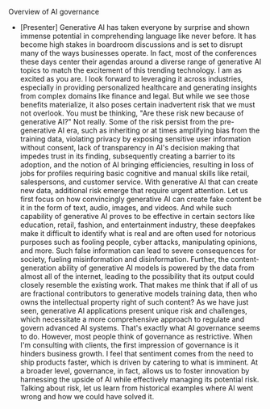 Overview of AI governance
- [Presenter] Generative AI has taken everyone by surprise and shown immense potential in comprehending language like never before. It has become high stakes in boardroom discussions and is set to disrupt many of the ways businesses operate. In fact, most of the conferences these days center their agendas around a diverse range of generative AI topics to match the excitement of this trending technology. I am as excited as you are. I look forward to leveraging it across industries, especially in providing personalized healthcare and generating insights from complex domains like finance and legal. But while we see those benefits materialize, it also poses certain inadvertent risk that we must not overlook. You must be thinking, "Are these risk new because of generative AI?" Not really. Some of the risk persist from the pre-generative AI era, such as inheriting or at times amplifying bias from the training data, violating privacy by exposing sensitive user information without consent, lack of transparency in AI's decision making that impedes trust in its finding, subsequently creating a barrier to its adoption, and the notion of AI bringing efficiencies, resulting in loss of jobs for profiles requiring basic cognitive and manual skills like retail, salespersons, and customer service. With generative AI that can create new data, additional risk emerge that require urgent attention. Let us first focus on how convincingly generative AI can create fake content be it in the form of text, audio, images, and videos. And while such capability of generative AI proves to be effective in certain sectors like education, retail, fashion, and entertainment industry, these deepfakes make it difficult to identify what is real and are often used for notorious purposes such as fooling people, cyber attacks, manipulating opinions, and more. Such false information can lead to severe consequences for society, fueling misinformation and disinformation. Further, the content-generation ability of generative AI models is powered by the data from almost all of the internet, leading to the possibility that its output could closely resemble the existing work. That makes me think that if all of us are fractional contributors to generative models training data, then who owns the intellectual property right of such content? As we have just seen, generative AI applications present unique risk and challenges, which necessitate a more comprehensive approach to regulate and govern advanced AI systems. That's exactly what AI governance seems to do. However, most people think of governance as restrictive. When I'm consulting with clients, the first impression of governance is it hinders business growth. I feel that sentiment comes from the need to ship products faster, which is driven by catering to what is imminent. At a broader level, governance, in fact, allows us to foster innovation by harnessing the upside of AI while effectively managing its potential risk. Talking about risk, let us learn from historical examples where AI went wrong and how we could have solved it.